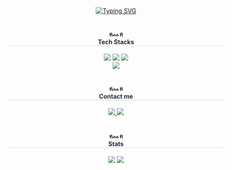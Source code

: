 <div align= "center">
    <a href="https://git.io/typing-svg"><img src="https://readme-typing-svg.demolab.com?font=Fira+Code&weight=600&size=35&duration=3000&pause=1000&color=0077DD&center=true&vCenter=true&width=1200&height=100&lines=Welcom+to+Kwonhan's+Github" alt="Typing SVG" /></a>
</div><br/>

<div align= "center">
    <h4 style="border-bottom: 1px solid #d8dee4; color: #282d33;"> ฅᨐฅ <br/> Tech Stacks </h4>
        <img src="https://img.shields.io/badge/C-A8B9CC?style=for-the-badge&logo=C&logoColor=white">
        <img src="https://img.shields.io/badge/Linux-FCC624?style=for-the-badge&logo=Linux&logoColor=white">
        <img src="https://img.shields.io/badge/Python-3776AB?style=for-the-badge&logo=Python&logoColor=white">
        <br/><img src="http://mazassumnida.wtf/api/mini/generate_badge?boj=kwonhan2005&link=https://solved.ac/kwonhan2005">
</div><br/>

<div align= "center">
    <h4 style="border-bottom: 1px solid #d8dee4; color: #282d33;"> ฅᨐฅ <br/> Contact me </h4> 
    <a href=https://www.instagram.com/gyk0821/> <img src="https://img.shields.io/badge/Instagram-E4405F?style=for-the-badge&logo=Instagram&logoColor=white&link=https://www.instagram.com/gyk0821/"> </a>
    <a href=https://velog.io/@kwonhan/posts> <img src="https://img.shields.io/badge/Velog-20C997?style=for-the-badge&logo=Velog&logoColor=white&link=https://velog.io/@kwonhan/posts"> </a>
</div><br/>

<div align= "center">
    <h4 style="border-bottom: 1px solid #d8dee4; color: #282d33;"> ฅᨐฅ <br/> Stats </h4> 
    <img src="https://github-readme-stats.vercel.app/api?username=kwon5an&show_icons=true&theme=default"/> 
    <img src="https://github-readme-stats.vercel.app/api/top-langs/?username=kwon5an&layout=compact&theme=default"/>
</div>   

